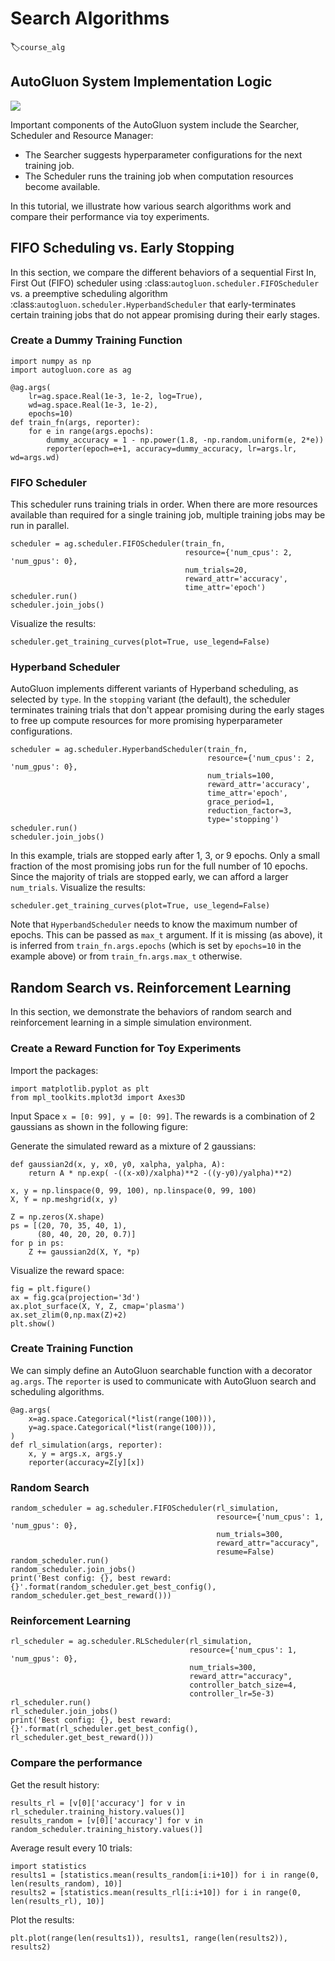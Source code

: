 # Search Algorithms
:label:`course_alg`

## AutoGluon System Implementation Logic

![](https://raw.githubusercontent.com/zhanghang1989/AutoGluonWebdata/master/doc/api/autogluon_system.png)

Important components of the AutoGluon system include the Searcher, Scheduler and Resource Manager:

- The Searcher suggests hyperparameter configurations for the next training job.
- The Scheduler runs the training job when computation resources become available.

In this tutorial, we illustrate how various search algorithms work and
compare their performance via toy experiments.

## FIFO Scheduling vs. Early Stopping

In this section, we compare the different behaviors of a sequential First In, First Out (FIFO) scheduler using :class:`autogluon.scheduler.FIFOScheduler` vs. a preemptive scheduling algorithm
:class:`autogluon.scheduler.HyperbandScheduler` that early-terminates certain training jobs that do not appear promising during their early stages.

### Create a Dummy Training Function

```{.python .input}
import numpy as np
import autogluon.core as ag

@ag.args(
    lr=ag.space.Real(1e-3, 1e-2, log=True),
    wd=ag.space.Real(1e-3, 1e-2),
    epochs=10)
def train_fn(args, reporter):
    for e in range(args.epochs):
        dummy_accuracy = 1 - np.power(1.8, -np.random.uniform(e, 2*e))
        reporter(epoch=e+1, accuracy=dummy_accuracy, lr=args.lr, wd=args.wd)
```

### FIFO Scheduler

This scheduler runs training trials in order. When there are more resources available than required for a single training job, multiple training jobs may be run in parallel.

```{.python .input}
scheduler = ag.scheduler.FIFOScheduler(train_fn,
                                       resource={'num_cpus': 2, 'num_gpus': 0},
                                       num_trials=20,
                                       reward_attr='accuracy',
                                       time_attr='epoch')
scheduler.run()
scheduler.join_jobs()

```

Visualize the results:

```{.python .input}
scheduler.get_training_curves(plot=True, use_legend=False)
```

### Hyperband Scheduler

AutoGluon implements different variants of Hyperband scheduling, as selected by `type`. In the `stopping` variant (the default), the scheduler terminates training trials that don't appear promising during the early stages to free up compute resources for more promising hyperparameter configurations.

```{.python .input}
scheduler = ag.scheduler.HyperbandScheduler(train_fn,
                                            resource={'num_cpus': 2, 'num_gpus': 0},
                                            num_trials=100,
                                            reward_attr='accuracy',
                                            time_attr='epoch',
                                            grace_period=1,
                                            reduction_factor=3,
                                            type='stopping')
scheduler.run()
scheduler.join_jobs()

```

In this example, trials are stopped early after 1, 3, or 9 epochs. Only a small
fraction of the most promising jobs run for the full number of 10 epochs. Since the
majority of trials are stopped early, we can afford a larger `num_trials`.
Visualize the results:

```{.python .input}
scheduler.get_training_curves(plot=True, use_legend=False)
```

Note that `HyperbandScheduler` needs to know the maximum number of epochs. This
can be passed as `max_t` argument. If it is missing (as above), it is inferred
from `train_fn.args.epochs` (which is set by `epochs=10` in the example above)
or from `train_fn.args.max_t` otherwise.

## Random Search vs. Reinforcement Learning

In this section, we demonstrate the behaviors of random search and reinforcement learning
in a simple simulation environment.

### Create a Reward Function for Toy Experiments

Import the packages:

```{.python .input}
import matplotlib.pyplot as plt
from mpl_toolkits.mplot3d import Axes3D
```

Input Space `x = [0: 99], y = [0: 99]`.
The rewards is a combination of 2 gaussians as shown in the following figure:

Generate the simulated reward as a mixture of 2 gaussians:

```{.python .input}
def gaussian2d(x, y, x0, y0, xalpha, yalpha, A): 
    return A * np.exp( -((x-x0)/xalpha)**2 -((y-y0)/yalpha)**2) 

x, y = np.linspace(0, 99, 100), np.linspace(0, 99, 100) 
X, Y = np.meshgrid(x, y)

Z = np.zeros(X.shape) 
ps = [(20, 70, 35, 40, 1),
      (80, 40, 20, 20, 0.7)]
for p in ps:
    Z += gaussian2d(X, Y, *p)
```

Visualize the reward space:

```{.python .input}
fig = plt.figure()
ax = fig.gca(projection='3d') 
ax.plot_surface(X, Y, Z, cmap='plasma') 
ax.set_zlim(0,np.max(Z)+2)
plt.show()
```

### Create Training Function

We can simply define an AutoGluon searchable function with a decorator `ag.args`.
The `reporter` is used to communicate with AutoGluon search and scheduling algorithms.

```{.python .input}
@ag.args(
    x=ag.space.Categorical(*list(range(100))),
    y=ag.space.Categorical(*list(range(100))),
)
def rl_simulation(args, reporter):
    x, y = args.x, args.y
    reporter(accuracy=Z[y][x])
```

### Random Search

```{.python .input}
random_scheduler = ag.scheduler.FIFOScheduler(rl_simulation,
                                              resource={'num_cpus': 1, 'num_gpus': 0},
                                              num_trials=300,
                                              reward_attr="accuracy",
                                              resume=False)
random_scheduler.run()
random_scheduler.join_jobs()
print('Best config: {}, best reward: {}'.format(random_scheduler.get_best_config(), random_scheduler.get_best_reward()))
```

### Reinforcement Learning

```{.python .input}
rl_scheduler = ag.scheduler.RLScheduler(rl_simulation,
                                        resource={'num_cpus': 1, 'num_gpus': 0},
                                        num_trials=300,
                                        reward_attr="accuracy",
                                        controller_batch_size=4,
                                        controller_lr=5e-3)
rl_scheduler.run()
rl_scheduler.join_jobs()
print('Best config: {}, best reward: {}'.format(rl_scheduler.get_best_config(), rl_scheduler.get_best_reward()))
```

### Compare the performance

Get the result history:

```{.python .input}
results_rl = [v[0]['accuracy'] for v in rl_scheduler.training_history.values()]
results_random = [v[0]['accuracy'] for v in random_scheduler.training_history.values()]
```

Average result every 10 trials:

```{.python .input}
import statistics
results1 = [statistics.mean(results_random[i:i+10]) for i in range(0, len(results_random), 10)]
results2 = [statistics.mean(results_rl[i:i+10]) for i in range(0, len(results_rl), 10)]
```

Plot the results:

```{.python .input}
plt.plot(range(len(results1)), results1, range(len(results2)), results2)
```
